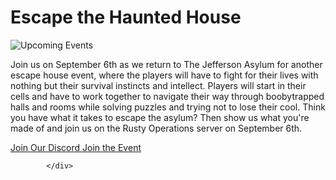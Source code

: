 # Escape the Haunted House

<div class="grid sm:grid-cols-2 gap-4">
  <div>
    <img src="https://articles.rustyoperations.net/images/UpcomingEventBanner.png" alt="Upcoming Events">
  </div>
  <div>
    <p>Join us on September 6th as we return to The Jefferson Asylum for another escape house event, where the players will have to fight for their lives with nothing but their survival instincts and intellect. Players will start in their cells and have to work together to navigate their way through boobytrapped halls and rooms while solving puzzles and trying not to lose their cool. Think you have what it takes to escape the asylum? Then show us what you're made of and join us on the Rusty Operations server on September 6th.</p>
  </div>
</div>

<div className="grid grid-cols-1 gap-4 sm:mt-0 mt-16 place-items-center">
<a
                href="https://discord.gg/5VKTm5upwA"
                className="button-85"
                role="button"
              >
                Join Our Discord
              </a>
              <a
                href="https://discord.com/events/651455552517570586/1141002321157963777"
                className="button-85"
                role="button"
              >
                Join the Event
              </a>
              
            </div>